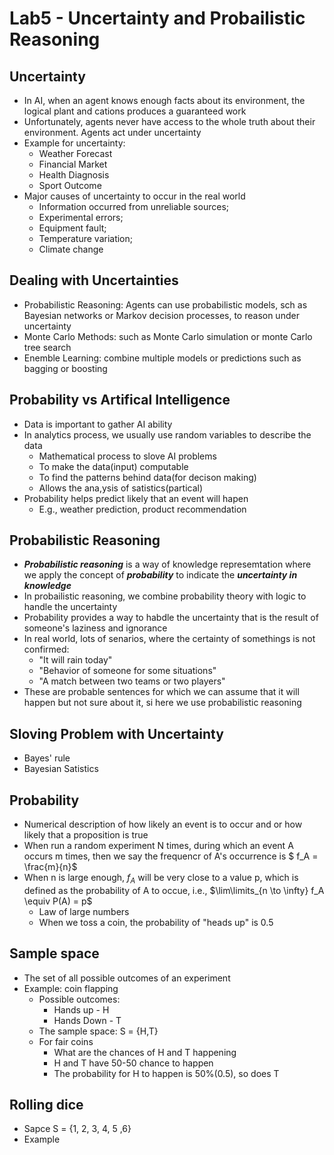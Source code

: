 # Lab5 - Uncertainty and Probailistic Reasoning

## Uncertainty
 - In AI, when an agent knows enough facts about its environment, the logical plant and cations produces a guaranteed work
 - Unfortunately, agents never have access to the whole truth about their environment. Agents act under uncertainty
 - Example for uncertainty:
   - Weather Forecast
   - Financial Market
   - Health Diagnosis
   - Sport Outcome
 - Major causes of uncertainty to occur in the real world
   - Information occurred from unreliable sources;
   - Experimental errors;
   - Equipment fault;
   - Temperature variation;
   - Climate change

## Dealing with Uncertainties
 - Probabilistic Reasoning: Agents can use probabilistic models, sch as Bayesian networks or Markov decision processes, to reason under uncertainty
 - Monte Carlo Methods: such as Monte Carlo simulation or monte Carlo tree search
 - Enemble Learning: combine multiple models or predictions such as bagging or boosting

## Probability vs Artifical Intelligence
 - Data is important to gather AI ability
 - In analytics process, we usually use random variables to describe the data
   - Mathematical process to slove AI problems
   - To make the data(input) computable
   - To find the patterns behind data(for decison making)
   - Allows the ana,ysis of satistics(partical)
 - Probability helps predict likely that an event will hapen
   - E.g., weather prediction, product recommendation

## Probabilistic Reasoning
 - ***Probabilistic reasoning*** is a way of knowledge represemtation where we apply the concept of ***probability*** to indicate the ***uncertainty in knowledge***
 - In probailistic reasoning, we combine probability theory with logic to handle the uncertainty
 - Probability provides a way to habdle the uncertainty that is the result of someone's laziness and ignorance
 - In real world, lots of senarios, where the certainty of somethings is not confirmed:
   - "It will rain today"
   - "Behavior of someone for some situations"
   - "A match between two teams or two players"
 - These are probable sentences for which we can assume that it will happen but not sure about it, si here we use probabilistic reasoning

## Sloving Problem with Uncertainty
 - Bayes' rule
 - Bayesian Satistics

## Probability
 - Numerical description of how likely an event is to occur and or how likely that a proposition is true
 - When run a random experiment N times, during which an event A occurs m times, then we say the frequencr of A's occurrence is $ f_A = \frac{m}{n}$
 - When n is large enough, $f_A$ will be very close to a value p, which is defined as the probability of A to occue, i.e., $\lim\limits_{n \to \infty} f_A \equiv P(A) = p$
   - Law of large numbers
   - When we toss a coin, the probability of "heads up" is 0.5

## Sample space
 - The set of all possible outcomes of an experiment
 - Example: coin flapping
   - Possible outcomes: 
     - Hands up - H
     - Hands Down - T
   - The sample space: S = {H,T}
   - For fair coins
     - What are the chances of H and T happening
     - H and T have 50-50 chance to happen
     - The probability for H to happen is 50%(0.5), so does T

## Rolling dice
 - Sapce S = {1, 2, 3, 4, 5 ,6}
 - Example

